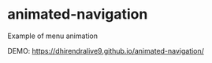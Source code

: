 # animated-navigation
Example of menu animation 

DEMO: https://dhirendralive9.github.io/animated-navigation/
